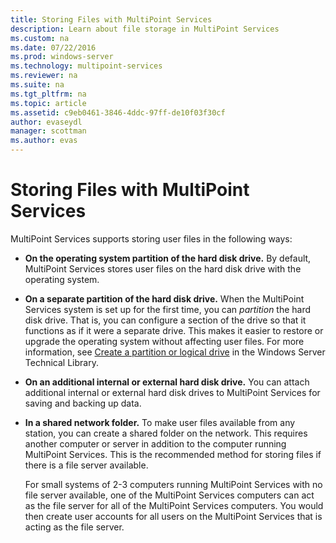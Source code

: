 ```yaml
---
title: Storing Files with MultiPoint Services
description: Learn about file storage in MultiPoint Services
ms.custom: na
ms.date: 07/22/2016
ms.prod: windows-server
ms.technology: multipoint-services
ms.reviewer: na
ms.suite: na
ms.tgt_pltfrm: na
ms.topic: article
ms.assetid: c9eb0461-3846-4ddc-97ff-de10f03f30cf
author: evaseydl
manager: scottman
ms.author: evas
---
```

# Storing Files with MultiPoint Services
MultiPoint Services supports storing user files in the following ways:  
  
-   **On the operating system partition of the hard disk drive.** By default, MultiPoint Services stores user files on the hard disk drive with the operating system.  
  
-   **On a separate partition of the hard disk drive.** When the MultiPoint Services system is set up for the first time, you can *partition* the hard disk drive. That is, you can configure a section of the drive so that it functions as if it were a separate drive. This makes it easier to restore or upgrade the operating system without affecting user files. For more information, see [Create a partition or logical drive](https://go.microsoft.com/fwlink/?LinkId=182618) in the Windows Server Technical Library.  
  
-   **On an additional internal or external hard disk drive.** You can attach additional internal or external hard disk drives to MultiPoint Services for saving and backing up data.  
  
-   **In a shared network folder.** To make user files available from any station, you can create a shared folder on the network. This requires another computer or server in addition to the computer running MultiPoint Services. This is the recommended method for storing files if there is a file server available.  
  
    For small systems of 2-3 computers running MultiPoint Services with no file server available, one of the MultiPoint Services computers can act as the file server for all of the MultiPoint Services computers. You would then create user accounts for all users on the MultiPoint Services that is acting as the file server.  
  
